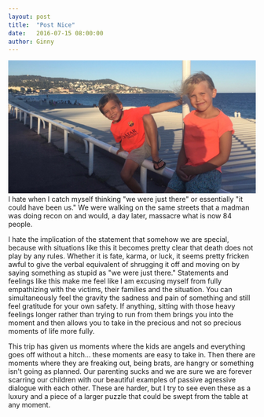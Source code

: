 ```yaml
---
layout: post
title:  "Post Nice"
date:   2016-07-15 08:00:00
author: Ginny
---
```


<span class="image featured"><img src="/images/nice/nice2.jpg" /></span>
I hate when I catch myself thinking "we were just there" or essentially "it could have been us."  We were walking on the same streets that a madman was doing recon on and would, a day later, massacre what is now 84 people.  

I hate the implication of the statement that somehow we are special, because with situations like this it becomes pretty clear that death does not play by any rules.  Whether it is fate, karma, or luck, it seems pretty fricken awful to give the verbal equivalent of shrugging it off and moving on by saying something as stupid as "we were just there."  Statements and feelings like this make me feel like I am excusing myself from fully empathizing with the victims, their families and the situation.  You can simultaneously feel the gravity the sadness and pain of something and still feel gratitude for your own safety.  If anything, sitting with those heavy feelings longer rather than trying to run from them brings you into the moment and then allows you to take in the precious and not so precious moments of life more fully.  

This trip has given us moments where the kids are angels and everything goes off without a hitch... these moments are easy to take in.  Then there are moments where they are freaking out, being brats, are hangry or something isn't going as planned.  Our parenting sucks and we are sure we are forever scarring our children with our beautiful examples of passive agressive dialogue with each other. These are harder, but I try to see even these as a luxury and a piece of a larger puzzle that could be swept from the table at any moment.
